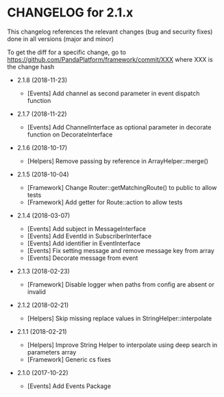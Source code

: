 CHANGELOG for 2.1.x
===================

This changelog references the relevant changes (bug and security fixes) done
in all versions (major and minor)

To get the diff for a specific change, go to https://github.com/PandaPlatform/framework/commit/XXX where
XXX is the change hash

* 2.1.8 (2018-11-23)
  * [Events] Add channel as second parameter in event dispatch function
  
* 2.1.7 (2018-11-22)
  * [Events] Add ChannelInterface as optional parameter in decorate function on DecorateInterface

* 2.1.6 (2018-10-17)
  * [Helpers] Remove passing by reference in ArrayHelper::merge()
  
* 2.1.5 (2018-10-04)
  * [Framework] Change Router::getMatchingRoute() to public to allow tests
  * [Framework] Add getter for Route::action to allow tests

* 2.1.4 (2018-03-07)
  * [Events] Add subject in MessageInterface
  * [Events] Add EventId in SubscriberInterface
  * [Events] Add identifier in EventInterface
  * [Events] Fix setting message and remove message key from array
  * [Events] Decorate message from event
  
* 2.1.3 (2018-02-23)
  * [Framework] Disable logger when paths from config are absent or invalid
  
* 2.1.2 (2018-02-21)
  * [Helpers] Skip missing replace values in StringHelper::interpolate

* 2.1.1 (2018-02-21)
  * [Helpers] Improve String Helper to interpolate using deep search in parameters array
  * [Framework] Generic cs fixes

* 2.1.0 (2017-10-22)
  * [Events] Add Events Package
